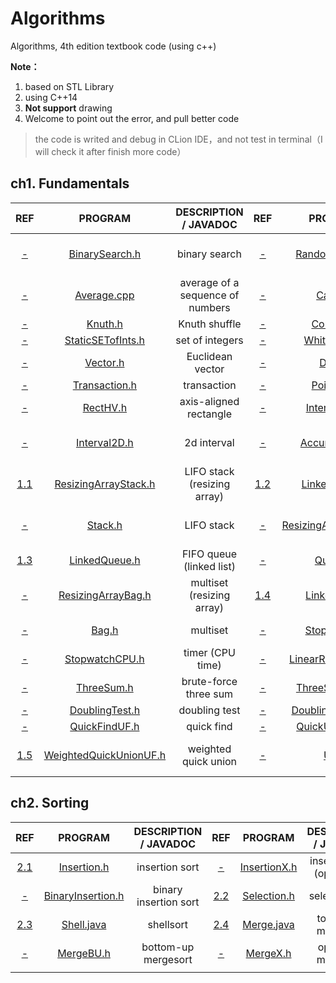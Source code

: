 # Algorithms
Algorithms, 4th edition textbook code (using c++)

**Note：**

1. based on STL Library
2. using C++14
3. **Not support** drawing
4. Welcome to point out the error, and pull better code

> the code is writed and debug in CLion IDE，and not test in terminal（I will check it after finish more code）

## ch1. Fundamentals

|                             REF                              |                          PROGRAM                          |      DESCRIPTION / JAVADOC       |                             REF                              |                        PROGRAM                        |      DESCRIPTION / JAVADOC      |
| :----------------------------------------------------------: | :-------------------------------------------------------: | :------------------------------: | :----------------------------------------------------------: | :---------------------------------------------------: | :-----------------------------: |
|   [-](https://algs4.cs.princeton.edu/11model/index.php#-)    |         [BinarySearch.h](ch1/head/BinarySearch.h)         |          binary search           |   [-](https://algs4.cs.princeton.edu/11model/index.php#-)    |       [RandomSeq.cpp](ch1/2_RandomSeq/main.cpp)       | random numbers in a given range |
|   [-](https://algs4.cs.princeton.edu/11model/index.php#-)    |           [Average.cpp](ch1/3_Average/main.cpp)           | average of a sequence of numbers |   [-](https://algs4.cs.princeton.edu/11model/index.php#-)    |             [Cat.cpp](ch1/4_Cat/main.cpp)             |        concatenate files        |
|   [-](https://algs4.cs.princeton.edu/11model/index.php#-)    |                [Knuth.h](ch1/head/Knuth.h)                |          Knuth shuffle           |    [-](https://algs4.cs.princeton.edu/12oop/index.php#-)     |            [Counter.h](ch1/head/Counter.h)            |             counter             |
|    [-](https://algs4.cs.princeton.edu/12oop/index.php#-)     |      [StaticSETofInts.h](ch1/head/StaticSETofInts.h)      |         set of integers          |    [-](https://algs4.cs.princeton.edu/12oop/index.php#-)     |       [Whitelist.cpp](ch1/8_Whitelist/main.cpp)       |        whitelist client         |
|    [-](https://algs4.cs.princeton.edu/12oop/index.php#-)     |               [Vector.h](ch1/head/Vector.h)               |         Euclidean vector         |    [-](https://algs4.cs.princeton.edu/12oop/index.php#-)     |               [Date.h](ch1/head/Date.h)               |              date               |
|    [-](https://algs4.cs.princeton.edu/12oop/index.php#-)     |          [Transaction.h](ch1/head/Transaction.h)          |           transaction            |    [-](https://algs4.cs.princeton.edu/12oop/index.php#-)     |            [Point2D.h](ch1/head/Point2D.h)            |              point              |
|    [-](https://algs4.cs.princeton.edu/12oop/index.php#-)     |               [RectHV.h](ch1/head/RectHV.h)               |      axis-aligned rectangle      |    [-](https://algs4.cs.princeton.edu/12oop/index.php#-)     |         [Interval1D.h](ch1/head/Interval1D.h)         |           1d interval           |
|    [-](https://algs4.cs.princeton.edu/12oop/index.php#-)     |           [Interval2D.h](ch1/head/Interval2D.h)           |           2d interval            |    [-](https://algs4.cs.princeton.edu/12oop/index.php#-)     |        [Accumulator.h](ch1/head/Accumulator.h)        |   running average and stddev    |
| [1.1](https://algs4.cs.princeton.edu/13stacks/index.php#1.1) |   [ResizingArrayStack.h](ch1/head/ResizingArrayStack.h)   |   LIFO stack (resizing array)    | [1.2](https://algs4.cs.princeton.edu/13stacks/index.php#1.2) |        [LinkedStack.h](ch1/head/LinkedStack.h)        |    LIFO stack (linked list)     |
|   [-](https://algs4.cs.princeton.edu/13stacks/index.php#-)   |                [Stack.h](ch1/head/Stack.h)                |            LIFO stack            |   [-](https://algs4.cs.princeton.edu/13stacks/index.php#-)   | [ResizingArrayQueue.h](ch1/head/ResizingArrayQueue.h) |   FIFO queue (resizing array)   |
| [1.3](https://algs4.cs.princeton.edu/13stacks/index.php#1.3) |          [LinkedQueue.h](ch1/head/LinkedQueue.h)          |     FIFO queue (linked list)     |   [-](https://algs4.cs.princeton.edu/13stacks/index.php#-)   |              [Queue.h](ch1/head/Queue.h)              |           FIFO queue            |
|   [-](https://algs4.cs.princeton.edu/13stacks/index.php#-)   |     [ResizingArrayBag.h](ch1/head/ResizingArrayBag.h)     |    multiset (resizing array)     | [1.4](https://algs4.cs.princeton.edu/13stacks/index.php#1.4) |          [LinkedBag.h](ch1/head/LinkedBag.h)          |     multiset (linked list)      |
|   [-](https://algs4.cs.princeton.edu/13stacks/index.php#-)   |                  [Bag.h](ch1/head/Bag.h)                  |             multiset             |  [-](https://algs4.cs.princeton.edu/14analysis/index.php#-)  |          [Stopwatch.h](ch1/head/Stopwatch.h)          |        timer (wall time)        |
|  [-](https://algs4.cs.princeton.edu/14analysis/index.php#-)  |                    [StopwatchCPU.h]()                     |         timer (CPU time)         |  [-](https://algs4.cs.princeton.edu/14analysis/index.php#-)  |   [LinearRegression.h](ch1/head/LinearRegression.h)   |    simple linear regression     |
|  [-](https://algs4.cs.princeton.edu/14analysis/index.php#-)  |             [ThreeSum.h](ch1/head/ThreeSum.h)             |      brute-force three sum       |  [-](https://algs4.cs.princeton.edu/14analysis/index.php#-)  |       [ThreeSumFast.h](ch1/head/ThreeSumFast.h)       |        faster three sum         |
|  [-](https://algs4.cs.princeton.edu/14analysis/index.php#-)  |         [DoublingTest.h](ch1/head/DoublingTest.h)         |          doubling test           |  [-](https://algs4.cs.princeton.edu/14analysis/index.php#-)  |  [DoublingRatio.cpp](ch1/32_DoublingRatio/main.cpp)   |         doubling ratio          |
|     [-](https://algs4.cs.princeton.edu/15uf/index.php#-)     |          [QuickFindUF.h](ch1/head/QuickFindUF.h)          |            quick find            |     [-](https://algs4.cs.princeton.edu/15uf/index.php#-)     |       [QuickUnionUF.h](ch1/head/QuickUnionUF.h)       |           quick union           |
|   [1.5](https://algs4.cs.princeton.edu/15uf/index.php#1.5)   | [WeightedQuickUnionUF.h](ch1/head/WeightedQuickUnionUF.h) |       weighted quick union       |     [-](https://algs4.cs.princeton.edu/15uf/index.php#-)     |                 [UF.h](ch1/head/UF.h)                 | union-by-rank with path halving |

## ch2. Sorting

|                             REF                              |                           PROGRAM                            | DESCRIPTION / JAVADOC |                             REF                              |                           PROGRAM                            |   DESCRIPTION / JAVADOC    |
| :----------------------------------------------------------: | :----------------------------------------------------------: | :-------------------: | :----------------------------------------------------------: | :----------------------------------------------------------: | :------------------------: |
| [2.1](https://algs4.cs.princeton.edu/21elementary/index.php#2.1) |             [Insertion.h](ch2/head/Insertion.h)              |    insertion sort     | [-](https://algs4.cs.princeton.edu/21elementary/index.php#-) |            [InsertionX.h](ch2/head/InsertionX.h)             | insertion sort (optimized) |
| [-](https://algs4.cs.princeton.edu/21elementary/index.php#-) |          [BinaryInsertion.h](ch2/head/InsertionX.h)          | binary insertion sort | [2.2](https://algs4.cs.princeton.edu/21elementary/index.php#2.2) |             [Selection.h](ch2/head/InsertionX.h)             |       selection sort       |
| [2.3](https://algs4.cs.princeton.edu/21elementary/index.php#2.3) | [Shell.java](https://algs4.cs.princeton.edu/21elementary/Shell.java.html) |       shellsort       | [2.4](https://algs4.cs.princeton.edu/22mergesort/index.php#2.4) | [Merge.java](https://algs4.cs.princeton.edu/22mergesort/Merge.java.html) |     top-down mergesort     |
| [-](https://algs4.cs.princeton.edu/22mergesort/index.php#-)  |               [MergeBU.h](ch2/head/MergeBU.h)                |  bottom-up mergesort  | [-](https://algs4.cs.princeton.edu/22mergesort/index.php#-)  |                [MergeX.h](ch2/head/MergeX.h)                 |    optimized mergesort     |
|                                                              |                                                              |                       |                                                              |                                                              |                            |